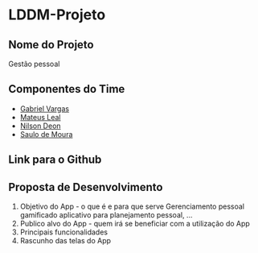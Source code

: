 # LDDM-Projeto

## Nome do Projeto

Gestão pessoal

## Componentes do Time

- [Gabriel Vargas](https://github.com/GabrielVargasBS)
- [Mateus Leal](https://github.com/mateus123finn)
- [Nilson Deon](https://github.com/NilsonDeon)
- [Saulo de Moura](https://github.com/SauloMFreitas)


## Link para o Github

## Proposta de Desenvolvimento

1. Objetivo do App - o que é e para que serve
Gerenciamento pessoal gamificado
aplicativo para planejamento pessoal, ...
2. Publico alvo do App - quem irá se beneficiar com a utilização do App
3. Principais funcionalidades
4. Rascunho das telas do App
